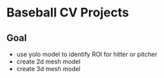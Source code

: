 # Baseball CV Projects

## Goal

- use yolo model to identify ROI for hitter or pitcher
- create 2d mesh model
- create 3d mesh model